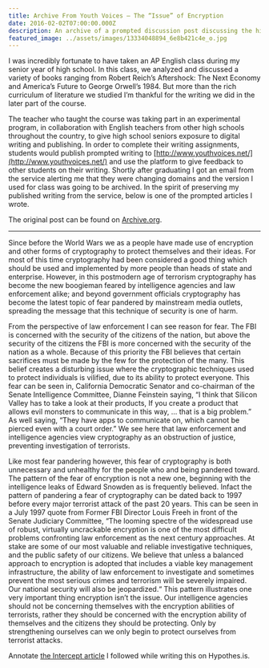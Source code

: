 ```yaml
---
title: Archive From Youth Voices — The “Issue” of Encryption
date: 2016-02-02T07:00:00.000Z
description: An archive of a prompted discussion post discussing the history of encryption.
featured_image: ../assets/images/13334048894_6e8b421c4e_o.jpg
---
```


I was incredibly fortunate to have taken an AP English class during my senior year of high school. In this class, we analyzed and discussed a variety of books ranging from Robert Reich’s Aftershock: The Next Economy and America’s Future to George Orwell’s 1984. But more than the rich curriculum of literature we studied I’m thankful for the writing we did in the later part of the course.

The teacher who taught the course was taking part in an experimental program, in collaboration with English teachers from other high schools throughout the country, to give high school seniors exposure to digital writing and publishing. In order to complete their writing assignments, students would publish prompted writing to [http://www.youthvoices.net/](http://www.youthvoices.net/) and use the platform to give feedback to other students on their writing. Shortly after graduating I got an email from the service alerting me that they were changing domains and the version I used for class was going to be archived. In the spirit of preserving my published writing from the service, below is one of the prompted articles I wrote.

The original post can be found on [Archive.org](https://web.archive.org/web/20160419145749/http://www.youthvoices.net/discussion/issue-encryption).

---

Since before the World Wars we as a people have made use of encryption and other forms of cryptography to protect themselves and their ideas. For most of this time cryptography had been considered a good thing which should be used and implemented by more people than heads of state and enterprise. However, in this postmodern age of terrorism cryptography has become the new boogieman feared by intelligence agencies and law enforcement alike; and beyond government officials cryptography has become the latest topic of fear pandered by mainstream media outlets, spreading the message that this technique of security is one of harm.

From the perspective of law enforcement I can see reason for fear. The FBI is concerned with the security of the citizens of the nation, but above the security of the citizens the FBI is more concerned with the security of the nation as a whole. Because of this priority the FBI believes that certain sacrifices must be made by the few for the protection of the many. This belief creates a disturbing issue where the cryptographic techniques used to protect individuals is vilified, due to its ability to protect everyone. This fear can be seen in, California Democratic Senator and co-chairman of the Senate Intelligence Committee, Dianne Feinstein saying, “I think that Silicon Valley has to take a look at their products, If you create a product that allows evil monsters to communicate in this way, … that is a big problem.” As well saying, “They have apps to communicate on, which cannot be pierced even with a court order.” We see here that law enforcement and intelligence agencies view cryptography as an obstruction of justice, preventing investigation of terrorists.

Like most fear pandering however, this fear of cryptography is both unnecessary and unhealthy for the people who and being pandered toward. The pattern of the fear of encryption is not a new one, beginning with the intelligence leaks of Edward Snowden as is frequently believed. Infact the pattern of pandering a fear of cryptography can be dated back to 1997 before every major terrorist attack of the past 20 years. This can be seen in a July 1997 quote from Former FBI Director Louis Freeh in front of the Senate Judiciary Committee, “The looming spectre of the widespread use of robust, virtually uncrackable encryption is one of the most difficult problems confronting law enforcement as the next century approaches. At stake are some of our most valuable and reliable investigative techniques, and the public safety of our citizens. We believe that unless a balanced approach to encryption is adopted that includes a viable key management infrastructure, the ability of law enforcement to investigate and sometimes prevent the most serious crimes and terrorism will be severely impaired. Our national security will also be jeopardized.“ This pattern illustrates one very important thing encryption isn’t the issue. Our intelligence agencies should not be concerning themselves with the encryption abilities of terrorists, rather they should be concerned with the encryption ability of themselves and the citizens they should be protecting. Only by strengthening ourselves can we only begin to protect ourselves from terrorist attacks.

Annotate [the Intercept article](https://via.hypothes.is/https://theintercept.com/2015/11/15/exploiting-emotions-about-paris-to-blame-snowden-distract-from-actual-culprits-who-empowered-isis/) I followed while writing this on Hypothes.is.
